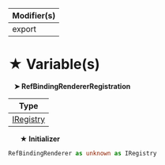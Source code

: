 | Modifier(s)                            |
|----------------------------------------|
| export |

# &#9733; Variable(s)

&nbsp;&nbsp; **&#10148; RefBindingRendererRegistration**

| Type                        |
|-----------------------------|
| [IRegistry](/kernel/interface/di/iregistry.md) |

&nbsp;&nbsp;&nbsp;&nbsp;&nbsp; **&#9733; Initializer**

```ts
RefBindingRenderer as unknown as IRegistry
```